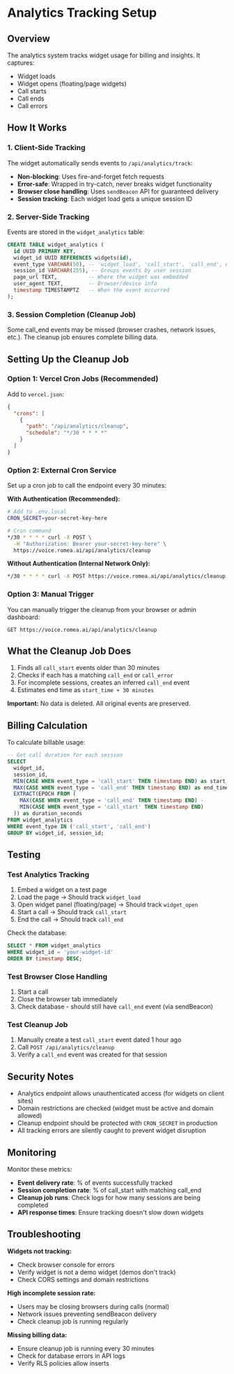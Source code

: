 # Analytics Tracking Setup

## Overview
The analytics system tracks widget usage for billing and insights. It captures:
- Widget loads
- Widget opens (floating/page widgets)
- Call starts
- Call ends
- Call errors

## How It Works

### 1. Client-Side Tracking
The widget automatically sends events to `/api/analytics/track`:
- **Non-blocking**: Uses fire-and-forget fetch requests
- **Error-safe**: Wrapped in try-catch, never breaks widget functionality
- **Browser close handling**: Uses `sendBeacon` API for guaranteed delivery
- **Session tracking**: Each widget load gets a unique session ID

### 2. Server-Side Tracking
Events are stored in the `widget_analytics` table:
```sql
CREATE TABLE widget_analytics (
  id UUID PRIMARY KEY,
  widget_id UUID REFERENCES widgets(id),
  event_type VARCHAR(50), -- 'widget_load', 'call_start', 'call_end', etc.
  session_id VARCHAR(255), -- Groups events by user session
  page_url TEXT,          -- Where the widget was embedded
  user_agent TEXT,        -- Browser/device info
  timestamp TIMESTAMPTZ   -- When the event occurred
);
```

### 3. Session Completion (Cleanup Job)
Some call_end events may be missed (browser crashes, network issues, etc.).
The cleanup job ensures complete billing data.

## Setting Up the Cleanup Job

### Option 1: Vercel Cron Jobs (Recommended)
Add to `vercel.json`:
```json
{
  "crons": [
    {
      "path": "/api/analytics/cleanup",
      "schedule": "*/30 * * * *"
    }
  ]
}
```

### Option 2: External Cron Service
Set up a cron job to call the endpoint every 30 minutes:

**With Authentication (Recommended):**
```bash
# Add to .env.local
CRON_SECRET=your-secret-key-here

# Cron command
*/30 * * * * curl -X POST \
  -H "Authorization: Bearer your-secret-key-here" \
  https://voice.romea.ai/api/analytics/cleanup
```

**Without Authentication (Internal Network Only):**
```bash
*/30 * * * * curl -X POST https://voice.romea.ai/api/analytics/cleanup
```

### Option 3: Manual Trigger
You can manually trigger the cleanup from your browser or admin dashboard:
```
GET https://voice.romea.ai/api/analytics/cleanup
```

## What the Cleanup Job Does

1. Finds all `call_start` events older than 30 minutes
2. Checks if each has a matching `call_end` or `call_error`
3. For incomplete sessions, creates an inferred `call_end` event
4. Estimates end time as `start_time + 30 minutes`

**Important:** No data is deleted. All original events are preserved.

## Billing Calculation

To calculate billable usage:
```sql
-- Get call duration for each session
SELECT
  widget_id,
  session_id,
  MIN(CASE WHEN event_type = 'call_start' THEN timestamp END) as start_time,
  MAX(CASE WHEN event_type = 'call_end' THEN timestamp END) as end_time,
  EXTRACT(EPOCH FROM (
    MAX(CASE WHEN event_type = 'call_end' THEN timestamp END) -
    MIN(CASE WHEN event_type = 'call_start' THEN timestamp END)
  )) as duration_seconds
FROM widget_analytics
WHERE event_type IN ('call_start', 'call_end')
GROUP BY widget_id, session_id;
```

## Testing

### Test Analytics Tracking
1. Embed a widget on a test page
2. Load the page → Should track `widget_load`
3. Open widget panel (floating/page) → Should track `widget_open`
4. Start a call → Should track `call_start`
5. End the call → Should track `call_end`

Check the database:
```sql
SELECT * FROM widget_analytics
WHERE widget_id = 'your-widget-id'
ORDER BY timestamp DESC;
```

### Test Browser Close Handling
1. Start a call
2. Close the browser tab immediately
3. Check database - should still have `call_end` event (via sendBeacon)

### Test Cleanup Job
1. Manually create a test `call_start` event dated 1 hour ago
2. Call `POST /api/analytics/cleanup`
3. Verify a `call_end` event was created for that session

## Security Notes

- Analytics endpoint allows unauthenticated access (for widgets on client sites)
- Domain restrictions are checked (widget must be active and domain allowed)
- Cleanup endpoint should be protected with `CRON_SECRET` in production
- All tracking errors are silently caught to prevent widget disruption

## Monitoring

Monitor these metrics:
- **Event delivery rate**: % of events successfully tracked
- **Session completion rate**: % of call_start with matching call_end
- **Cleanup job runs**: Check logs for how many sessions are being completed
- **API response times**: Ensure tracking doesn't slow down widgets

## Troubleshooting

**Widgets not tracking:**
- Check browser console for errors
- Verify widget is not a demo widget (demos don't track)
- Check CORS settings and domain restrictions

**High incomplete session rate:**
- Users may be closing browsers during calls (normal)
- Network issues preventing sendBeacon delivery
- Check cleanup job is running regularly

**Missing billing data:**
- Ensure cleanup job is running every 30 minutes
- Check for database errors in API logs
- Verify RLS policies allow inserts
